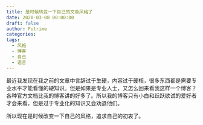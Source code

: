 ```yaml
---
title: 是时候转变一下自己的文章风格了
date: 2020-03-08 00:00:00
draft: false
author: Futrime
categories:
tags:
  - 风格
  - 博客
  - 自己
  - 语言
---
```


最近我发现在我之前的文章中言辞过于生硬，内容过于硬核，很多东西都是需要专业水平才能看懂的硬知识。但是如果是专业人士，又怎么回来看我这样一个博客？各种官方文档比我的博客讲的好多了。所以我的博客只有小白和跃跃欲试的爱好者才会来看，但是过于专业化的知识又会劝退他们。

所以现在是时候改变一下自己的风格，追求自己的初衷了。
